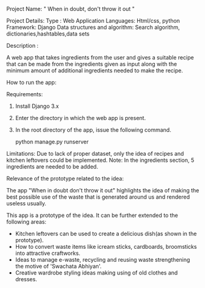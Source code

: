 Project Name: " When in doubt, don't throw it out "


Project Details: 
                Type     :                     Web Application
                Languages:                     Html/css, python
                Framework:                     Django
                Data structures and algorithm: Search algorithm, dictionaries,hashtables,data sets     


Description :

A web app that takes ingredients from the user and gives a suitable recipe that can be made from the ingredients given as input along with the minimum amount of additional ingredients needed to make the recipe.


How to run the app:
 
 Requirements:
 1. Install Django 3.x
 2. Enter the directory in which the web app is present.
 3. In the root directory of the app, issue the following command.

    python manage.py runserver


 Limitations: Due to lack of proper dataset, only the idea of recipes and kitchen leftovers could be implemented.
              Note:
                    In the ingredients section, 5 ingredients are needed to be added.


Relevance of the prototype related to the idea:

The app "When in doubt don't throw it out" highlights the idea of making the best possible use of the waste that is generated around us and rendered useless usually.

This app is a prototype of the idea. It can be further extended to the following areas:

 - Kitchen leftovers can be used to create a delicious dish(as shown in the prototype).
 - How to convert waste items like icream sticks, cardboards, broomsticks into attractive craftworks.
 - Ideas to manage e-waste, recycling and reusing waste strengthening the motive of 'Swachata Abhiyan'.
 - Creative wardrobe styling ideas making using of old clothes and dresses.


 


